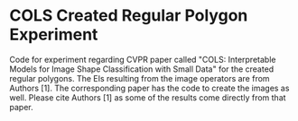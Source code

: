 # COLS Created Regular Polygon Experiment
Code for experiment regarding CVPR paper called "COLS: Interpretable Models for Image Shape Classification with Small Data" for the created regular polygons. The EIs resulting from the image operators are from Authors [1].  The corresponding paper has the code to create the images as well. Please cite Authors [1] as some of the results come directly from that paper.

